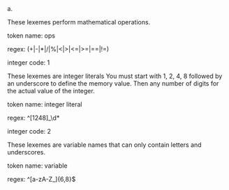 a.

These lexemes perform mathematical operations. 

token name: ops

regex: (+|-|*|/|%|<|>|<=|>=|==|!=)

integer code: 1

These lexemes are integer literals You must start with 1, 2, 4, 8 followed by an underscore to define the memory value. Then any number of digits for the actual value of the integer.  

token name: integer literal

regex: ^[1248]_\d*

integer code: 2

These lexemes are variable names that can only contain letters and underscores.

token name: variable

regex: ^[a-zA-Z_]{6,8}$
